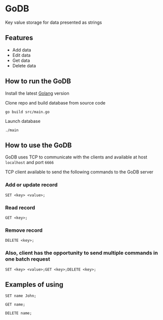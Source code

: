 # GoDB
Key value storage for data presented as strings

## Features
 - Add data
 - Edit data
 - Get data
 - Delete data

## How to run the GoDB

Install the latest [Golang](https://go.dev/dl/) version 

Clone repo and build database from source code
```
go build src/main.go
```

Launch database
```
./main
```

## How to use the GoDB

GoDB uses TCP to communicate with the clients and available at host `localhost` and port `6666`

TCP client available to send the following commands to the GoDB server

### Add or update record
```SET <key> <value>;```

### Read record
```GET <key>;```

### Remove record
```DELETE <key>;```

### Also, client has the opportunity to send multiple commands in one batch request
```SET <key> <value>;GET <key>;DELETE <key>;```

## Examples of using

```SET name John;```

```GET name;```

```DELETE name;```